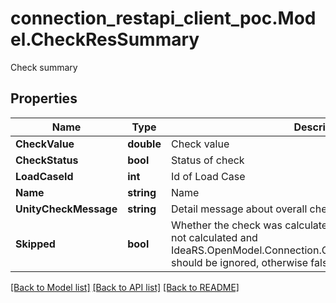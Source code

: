 # connection_restapi_client_poc.Model.CheckResSummary
Check summary

## Properties

Name | Type | Description | Notes
------------ | ------------- | ------------- | -------------
**CheckValue** | **double** | Check value | [optional] 
**CheckStatus** | **bool** | Status of check | [optional] 
**LoadCaseId** | **int** | Id of Load Case | [optional] 
**Name** | **string** | Name | [optional] 
**UnityCheckMessage** | **string** | Detail message about overall check | [optional] 
**Skipped** | **bool** | Whether the check was calculated or not.  If true, the check was not calculated and IdeaRS.OpenModel.Connection.CheckResSummary.CheckValue should be ignored, otherwise false. | [optional] 

[[Back to Model list]](../README.md#documentation-for-models) [[Back to API list]](../README.md#documentation-for-api-endpoints) [[Back to README]](../README.md)

